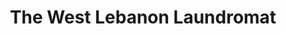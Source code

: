---
title: "The West Lebanon Laundromat"
url: /west-lebanon/the-west-lebanon-laundromat/
shop: laundry
---
